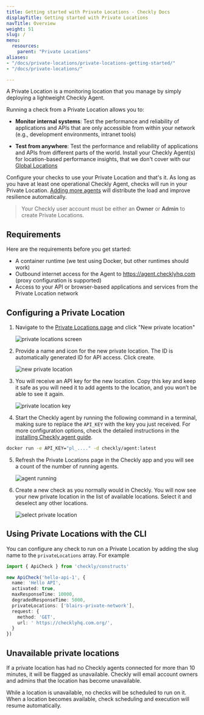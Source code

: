```yaml
---
title: Getting started with Private Locations - Checkly Docs
displayTitle: Getting started with Private Locations
navTitle: Overview
weight: 51
slug: /
menu:
  resources:
    parent: "Private Locations"
aliases:
- "/docs/private-locations/private-locations-getting-started/"
- "/docs/private-locations/"

---
```


A Private Location is a monitoring location that you manage by simply deploying a lightweight Checkly Agent.

Running a check from a Private Location allows you to:

- **Monitor internal systems**: Test the performance and reliability of applications and APIs that are only accessible from within your network (e.g., development environments, intranet tools)

- **Test from anywhere**: Test the performance and reliability of applications and APIs from different parts of the world. Install your Checkly Agent(s) for location-based performance insights, that we don't cover with our [Global Locations](/docs/monitoring/global-locations/)

Configure your checks to use your Private Location and that's it. As long as you have at least one operational Checkly Agent, checks will run in your Private Location. [Adding more agents](/docs/private-locations/scaling-and-redundancy/) will distribute the load and improve resilience automatically.

> Your Checkly user account must be either an **Owner** or **Admin** to create Private Locations.

## Requirements

Here are the requirements before you get started:

- A container runtime (we test using Docker, but other runtimes should work)
- Outbound internet access for the Agent to https://agent.checklyhq.com (proxy configuration is supported)
- Access to your API or browser-based applications and services from the Private Location network

## Configuring a Private Location

1. Navigate to the [Private Locations page](https://app.checklyhq.com/private-locations) and click "New private location"

    ![private locations screen](/docs/images/private-locations/pl_started_1.png)

2. Provide a name and icon for the new private location. The ID is automatically generated ID for API access. Click create.

    ![new private location](/docs/images/private-locations/pl_started_2.png)

3. You will receive an API key for the new location. Copy this key and keep it safe as you will need it to add agents to the location, and you won’t be able to see it again.

    ![private location key](/docs/images/private-locations/pl_started_3.png)

4. Start the Checkly agent by running the following command in a terminal, making sure to replace the `API_KEY` with the key you just received.
For more configuration options, check the detailed instructions in the [installing Checkly agent guide](/docs/private-locations/checkly-agent-configuration/).

```bash
docker run -e API_KEY="pl_...." -d checkly/agent:latest
```


5. Refresh the Private Locations page in the Checkly app and you will see a count of the number of running agents.

    ![agent running](/docs/images/private-locations/pl_started_4.png)

6. Create a new check as you normally would in Checkly. You will now see your new private location in the list of available locations. Select it and deselect any other locations.

    ![select private location](/docs/images/private-locations/pl_started_5.png)


## Using Private Locations with the CLI

You can configure any check to run on a Private Location by adding the slug name to the `privateLocations` array. For example

```ts {title="api.check.ts"}
import { ApiCheck } from 'checkly/constructs'

new ApiCheck('hello-api-1', {
  name: 'Hello API',
  activated: true,
  maxResponseTime: 10000,
  degradedResponseTime: 5000,
  privateLocations: ['blairs-private-network'],
  request: {
    method: 'GET',
    url: ' https://checklyhq.com.org/',
  }
})
```

## Unavailable private locations

If a private location has had no Checkly agents connected for more than 10 minutes, it will be flagged as unavailable. Checkly will email account owners and admins that the location has become unavailable.

While a location is unavailable, no checks will be scheduled to run on it. When a location becomes available, check scheduling and execution will resume automatically.
